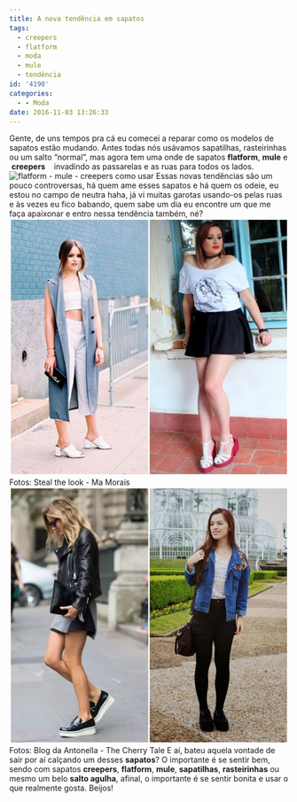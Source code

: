 ```yaml
---
title: A nova tendência em sapatos
tags:
  - creepers
  - flatform
  - moda
  - mule
  - tendência
id: '4190'
categories:
  - - Moda
date: 2016-11-03 13:26:33
---
```


Gente, de uns tempos pra cá eu comecei a reparar como os modelos de sapatos estão mudando. Antes todas nós usávamos sapatilhas, rasteirinhas ou um salto “normal”, mas agora tem uma onde de sapatos **flatform**, **mule** e  **creepers**    invadindo as passarelas e as ruas para todos os lados. ![flatform - mule - creepers como usar](/wp-content/uploads/2016/10/tendências-de-sapatos.jpg) Essas novas tendências são um pouco controversas, há quem ame esses sapatos e há quem os odeie, eu estou no campo de neutra haha, já vi muitas garotas usando-os pelas ruas e às vezes eu fico babando, quem sabe um dia eu encontre um que me faça apaixonar e entro nessa tendência também, né? ![como usar flatform](/wp-content/uploads/2016/10/como-usar-sapato-mule.jpg) Fotos: Steal the look - Ma Morais ![como usar creeper](/wp-content/uploads/2016/10/como-usar-flatform.jpg) Fotos: Blog da Antonella - The Cherry Tale E aí, bateu aquela vontade de sair por aí calçando um desses **sapatos**? O importante é se sentir bem, sendo com sapatos **creepers**, **flatform**, **mule**, **sapatilhas**, **rasteirinhas** ou mesmo um belo **salto agulha**, afinal, o importante é se sentir bonita e usar o que realmente gosta. Beijos!
